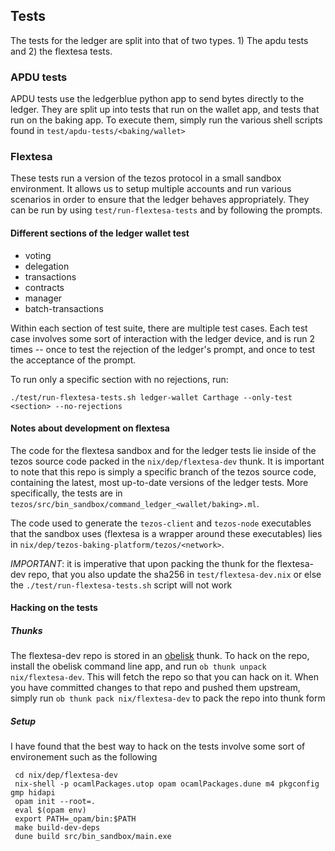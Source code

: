 ## Tests

The tests for the ledger are split into that of two types. 1) The apdu tests and 2) the flextesa tests.

### APDU tests
APDU tests use the ledgerblue python app to send bytes directly to the ledger. 
They are split up into tests that run on the wallet app, and tests that run on the baking app. To execute them, simply run
the various shell scripts found in `test/apdu-tests/<baking/wallet>`

### Flextesa
These tests run a version of the tezos protocol in a small sandbox environment. It allows us to setup multiple accounts
and run various scenarios in order to ensure that the ledger behaves appropriately. They can be run by using `test/run-flextesa-tests` and by
following the prompts. 


#### Different sections of the ledger wallet test

- voting
- delegation
- transactions
- contracts
- manager
- batch-transactions

Within each section of test suite, there are multiple test cases. Each test case involves some sort of interaction with the ledger device, and
is run 2 times -- once to test the rejection of the ledger's prompt, and once to test the acceptance of the prompt.

To run only a specific section with no rejections, run:
```
./test/run-flextesa-tests.sh ledger-wallet Carthage --only-test <section> --no-rejections
```

#### Notes about development on flextesa
The code for the flextesa sandbox and for the ledger tests lie inside of the tezos source code packed in the `nix/dep/flextesa-dev` thunk. It is
important to note that this repo is simply a specific branch of the tezos source code, containing the latest, most up-to-date versions of the ledger tests.
More specifically, the tests are in `tezos/src/bin_sandbox/command_ledger_<wallet/baking>.ml`.

The code used to generate the `tezos-client` and `tezos-node` executables that the sandbox uses (flextesa is a wrapper around these executables)
lies in `nix/dep/tezos-baking-platform/tezos/<network>`.

*IMPORTANT*: it is imperative that upon packing the thunk for the flextesa-dev repo, that you also update the sha256 in `test/flextesa-dev.nix` or
else the `./test/run-flextesa-tests.sh` script will not work

#### Hacking on the tests
##### Thunks
The flextesa-dev repo is stored in an [obelisk](https://github.com/obsidiansystems/obelisk) thunk. To hack on the repo,
install the obelisk command line app, and run `ob thunk unpack nix/flextesa-dev`. This will fetch the repo so that you
can hack on it. When you have committed changes to that repo and pushed them upstream, simply run `ob thunk pack nix/flextesa-dev` to
pack the repo into thunk form

##### Setup
I have found that the best way to hack on the tests involve some sort of environement such as the following
```
 cd nix/dep/flextesa-dev
 nix-shell -p ocamlPackages.utop opam ocamlPackages.dune m4 pkgconfig gmp hidapi                   
 opam init --root=.                                                                                
 eval $(opam env)                                                                                  
 export PATH=_opam/bin:$PATH
 make build-dev-deps
 dune build src/bin_sandbox/main.exe
```
